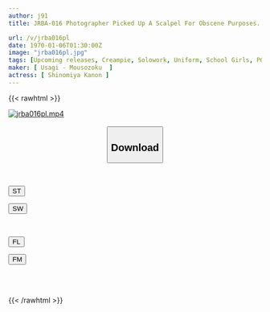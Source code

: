 ```yaml
---
author: j91
title: JRBA-016 Photographer Picked Up A Scalpel For Obscene Purposes. 6 Shots Of Semen Swallowing And 4 Shots Of Vaginal Ejaculation Www Kanon Shinomiya

url: /v/jrba016pl
date: 1970-01-06T01:30:00Z
image: "jrba016pl.jpg"
tags: [Upcoming releases, Creampie, Solowork, Uniform, School Girls, POV, Squirting, 4HR+	]
maker: [ Usagi - Mousozoku  ]
actress: [ Shinomiya Kanon ]
---
```



{{< rawhtml >}}

<div class="video" data-videoid="pending_link_2.html">
    <a href="javascript:;">
        <img src="/v/jrba016pl/jrba016pl.jpg" width="WIDTH" height="HEIGHT" alt="jrba016pl.mp4" loading="lazy">
    </a>
</div>

<script type="text/javascript" src="https://j91.asia/asset/on-demand-pend.js"></script>

<br>
  <link rel="stylesheet" href="https://j91.asia/asset/bs5.css">
  
  <center>
  <button class="btn btn-primary" type="button" data-bs-toggle="collapse" data-bs-target=".multi-collapse" aria-expanded="false" aria-controls="multiCollapseExample1 multiCollapseExample2"><h2>Download</h2></button></center>
</p>
<div class="row">
  <div class="col">
    <div class="collapse multi-collapse" id="multiCollapseExample1">
      <div class="card card-body">
	      	      <br>
<div class="buttons">  
<p><a href="https://j91.asia/pending_link_2.html" target="_blank"><button class="btn-hover color-3"><i class="fa fa-download"></i> ST</button></a></p>
<p><a href="https://j91.asia/pending_link_2.html" target="_blank"><button class="btn-hover color-2"><i class="fa fa-download"></i> SW</button></a></p></div>
    </div>
  </div>
</div>
  <div class="col">
    <div class="collapse multi-collapse" id="multiCollapseExample2">
      <div class="card card-body">
	      <br>
<div class="buttons">
<p><a href="https://j91.asia/pending_link_2.html" target="_blank"><button class="btn-hover color-9"><i class="fa fa-download"></i> FL</button></a></p>
<p><a href="https://j91.asia/pending_link_2.html" target="_blank"><button class="btn-hover color-8"><i class="fa fa-download"></i> FM</button></a></p></div>
<br><br>
      </div>
    </div>
  </div>
</div>

{{< /rawhtml >}}